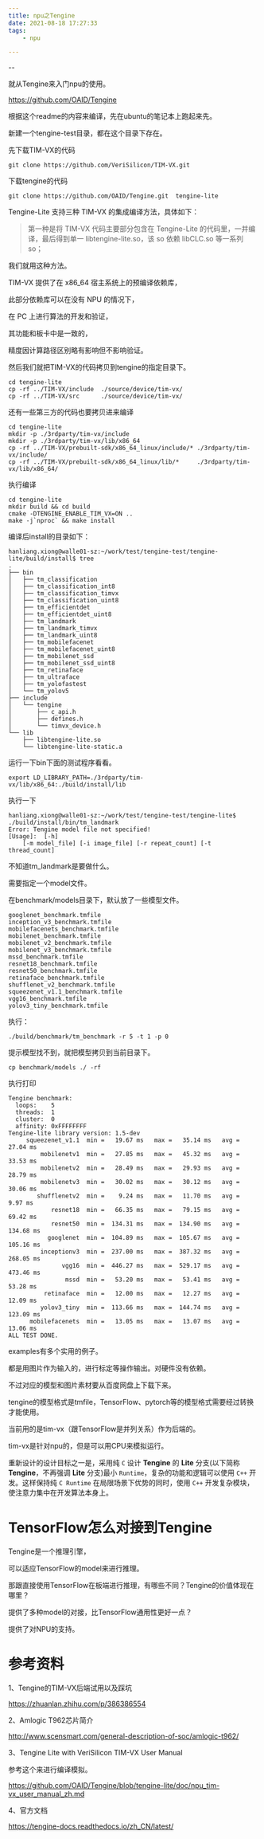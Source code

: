 ```yaml
---
title: npu之Tengine
date: 2021-08-18 17:27:33
tags:
	- npu

---
```


--

就从Tengine来入门npu的使用。

https://github.com/OAID/Tengine

根据这个readme的内容来编译，先在ubuntu的笔记本上跑起来先。

新建一个tengine-test目录，都在这个目录下存在。

先下载TIM-VX的代码

```
git clone https://github.com/VeriSilicon/TIM-VX.git
```



下载tengine的代码

```
git clone https://github.com/OAID/Tengine.git  tengine-lite
```

Tengine-Lite 支持三种 TIM-VX 的集成编译方法，具体如下：

> 第一种是将 TIM-VX 代码主要部分包含在 Tengine-Lite 的代码里，一并编译，最后得到单一 libtengine-lite.so，该 so 依赖 libCLC.so 等一系列 so；

我们就用这种方法。

TIM-VX 提供了在 x86_64 宿主系统上的预编译依赖库，

此部分依赖库可以在没有 NPU 的情况下，

在 PC 上进行算法的开发和验证，

其功能和板卡中是一致的，

精度因计算路径区别略有影响但不影响验证。

然后我们就把TIM-VX的代码拷贝到tengine的指定目录下。

```
cd tengine-lite
cp -rf ../TIM-VX/include  ./source/device/tim-vx/
cp -rf ../TIM-VX/src      ./source/device/tim-vx/
```

还有一些第三方的代码也要拷贝进来编译

```
cd tengine-lite
mkdir -p ./3rdparty/tim-vx/include
mkdir -p ./3rdparty/tim-vx/lib/x86_64
cp -rf ../TIM-VX/prebuilt-sdk/x86_64_linux/include/* ./3rdparty/tim-vx/include/
cp -rf ../TIM-VX/prebuilt-sdk/x86_64_linux/lib/*     ./3rdparty/tim-vx/lib/x86_64/
```

执行编译

```
cd tengine-lite
mkdir build && cd build
cmake -DTENGINE_ENABLE_TIM_VX=ON ..
make -j`nproc` && make install
```

编译后install的目录如下：

```
hanliang.xiong@walle01-sz:~/work/test/tengine-test/tengine-lite/build/install$ tree
.
├── bin
│   ├── tm_classification
│   ├── tm_classification_int8
│   ├── tm_classification_timvx
│   ├── tm_classification_uint8
│   ├── tm_efficientdet
│   ├── tm_efficientdet_uint8
│   ├── tm_landmark
│   ├── tm_landmark_timvx
│   ├── tm_landmark_uint8
│   ├── tm_mobilefacenet
│   ├── tm_mobilefacenet_uint8
│   ├── tm_mobilenet_ssd
│   ├── tm_mobilenet_ssd_uint8
│   ├── tm_retinaface
│   ├── tm_ultraface
│   ├── tm_yolofastest
│   └── tm_yolov5
├── include
│   └── tengine
│       ├── c_api.h
│       ├── defines.h
│       └── timvx_device.h
└── lib
    ├── libtengine-lite.so
    └── libtengine-lite-static.a
```

运行一下bin下面的测试程序看看。

```
export LD_LIBRARY_PATH=./3rdparty/tim-vx/lib/x86_64:./build/install/lib
```

执行一下

```
hanliang.xiong@walle01-sz:~/work/test/tengine-test/tengine-lite$ ./build/install/bin/tm_landmark
Error: Tengine model file not specified!
[Usage]:  [-h]
    [-m model_file] [-i image_file] [-r repeat_count] [-t thread_count]
```

不知道tm_landmark是要做什么。

需要指定一个model文件。

在benchmark/models目录下，默认放了一些模型文件。

```
googlenet_benchmark.tmfile
inception_v3_benchmark.tmfile
mobilefacenets_benchmark.tmfile
mobilenet_benchmark.tmfile
mobilenet_v2_benchmark.tmfile
mobilenet_v3_benchmark.tmfile
mssd_benchmark.tmfile
resnet18_benchmark.tmfile
resnet50_benchmark.tmfile
retinaface_benchmark.tmfile
shufflenet_v2_benchmark.tmfile
squeezenet_v1.1_benchmark.tmfile
vgg16_benchmark.tmfile
yolov3_tiny_benchmark.tmfile
```

执行：

```
./build/benchmark/tm_benchmark -r 5 -t 1 -p 0
```

提示模型找不到，就把模型拷贝到当前目录下。

```
cp benchmark/models ./ -rf
```

执行打印

```
Tengine benchmark:
  loops:    5
  threads:  1
  cluster:  0
  affinity: 0xFFFFFFFF
Tengine-lite library version: 1.5-dev
     squeezenet_v1.1  min =   19.67 ms   max =   35.14 ms   avg =   27.04 ms
         mobilenetv1  min =   27.85 ms   max =   45.32 ms   avg =   33.53 ms
         mobilenetv2  min =   28.49 ms   max =   29.93 ms   avg =   28.79 ms
         mobilenetv3  min =   30.02 ms   max =   30.12 ms   avg =   30.06 ms
        shufflenetv2  min =    9.24 ms   max =   11.70 ms   avg =    9.97 ms
            resnet18  min =   66.35 ms   max =   79.15 ms   avg =   69.42 ms
            resnet50  min =  134.31 ms   max =  134.90 ms   avg =  134.68 ms
           googlenet  min =  104.89 ms   max =  105.67 ms   avg =  105.16 ms
         inceptionv3  min =  237.00 ms   max =  387.32 ms   avg =  268.05 ms
               vgg16  min =  446.27 ms   max =  529.17 ms   avg =  473.46 ms
                mssd  min =   53.20 ms   max =   53.41 ms   avg =   53.28 ms
          retinaface  min =   12.00 ms   max =   12.27 ms   avg =   12.09 ms
         yolov3_tiny  min =  113.66 ms   max =  144.74 ms   avg =  123.09 ms
      mobilefacenets  min =   13.05 ms   max =   13.07 ms   avg =   13.06 ms
ALL TEST DONE.
```

examples有多个实用的例子。

都是用图片作为输入的，进行标定等操作输出。对硬件没有依赖。

不过对应的模型和图片素材要从百度网盘上下载下来。

tengine的模型格式是tmfile，TensorFlow、pytorch等的模型格式需要经过转换才能使用。

当前用的是tim-vx（跟TensorFlow是并列关系）作为后端的。

tim-vx是针对npu的，但是可以用CPU来模拟运行。



重新设计的设计目标之一是，采用纯 `C` 设计 **Tengine** 的 **Lite** 分支(以下简称 **Tengine**，不再强调 **Lite** 分支)最小 `Runtime`，复杂的功能和逻辑可以使用 `C++` 开发。这样保持纯 `C Runtime` 在局限场景下优势的同时，使用 `C++` 开发复杂模块，使注意力集中在开发算法本身上。



# TensorFlow怎么对接到Tengine

Tengine是一个推理引擎，

可以适应TensorFlow的model来进行推理。

那跟直接使用TensorFlow在板端进行推理，有哪些不同？Tengine的价值体现在哪里？

提供了多种model的对接，比TensorFlow通用性更好一点？

提供了对NPU的支持。



# 参考资料

1、Tengine的TIM-VX后端试用以及踩坑

https://zhuanlan.zhihu.com/p/386386554

2、Amlogic T962芯片简介

http://www.scensmart.com/general-description-of-soc/amlogic-t962/

3、Tengine Lite with VeriSilicon TIM-VX User Manual

参考这个来进行编译模拟。

https://github.com/OAID/Tengine/blob/tengine-lite/doc/npu_tim-vx_user_manual_zh.md

4、官方文档

https://tengine-docs.readthedocs.io/zh_CN/latest/